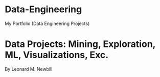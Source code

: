 # Data-Engineering
My Portfolio (Data Engineering Projects)
# Data Projects: Mining, Exploration, ML, Visualizations, Exc.

By Leonard M. Newbill





